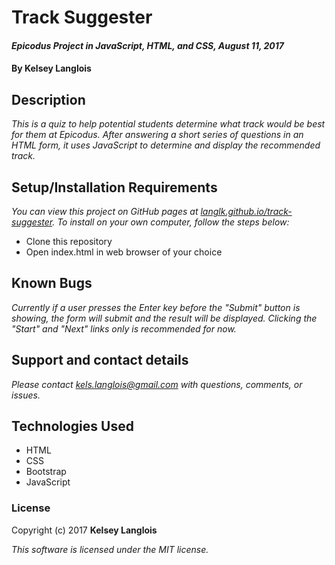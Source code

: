 # Track Suggester

#### _Epicodus Project in JavaScript, HTML, and CSS, August 11, 2017_

#### By Kelsey Langlois

## Description

_This is a quiz to help potential students determine what track would be best for them at Epicodus. After answering a short series of questions in an HTML form, it uses JavaScript to determine and display the recommended track._

## Setup/Installation Requirements

_You can view this project on GitHub pages at [langlk.github.io/track-suggester](https://langlk.github.io/track-suggester/). To install on your own computer, follow the steps below:_

* Clone this repository
* Open index.html in web browser of your choice

## Known Bugs

_Currently if a user presses the Enter key before the "Submit" button is showing, the form will submit and the result will be displayed. Clicking the "Start" and "Next" links only is recommended for now._

## Support and contact details

_Please contact kels.langlois@gmail.com with questions, comments, or issues._

## Technologies Used

* HTML
* CSS
* Bootstrap
* JavaScript

### License

Copyright (c) 2017 **Kelsey Langlois**

*This software is licensed under the MIT license.*
